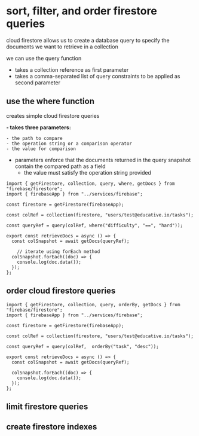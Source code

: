 # sort, filter, and order firestore queries
cloud firestore allows us to create a database query to specify the documents we want to retrieve in a collection

we can use the query function
- takes a collection reference as first parameter
- takes a comma-separated list of query constraints to be applied as second parameter

## use the where function
creates simple cloud firestore queries

**- takes three parameters:**

    - the path to compare
    - the operation string or a comparison operator
    - the value for comparison
- parameters enforce that the documents returned in the query snapshot contain the compared path as a field
    - the value must satisfy the operation string provided

```
import { getFirestore, collection, query, where, getDocs } from "firebase/firestore";
import { firebaseApp } from "../services/firebase";

const firestore = getFirestore(firebaseApp);

const colRef = collection(firestore, "users/test@educative.io/tasks");

const queryRef = query(colRef, where("difficulty", "==", "hard"));

export const retrieveDocs = async () => {
  const colSnapshot = await getDocs(queryRef);

	// iterate using forEach method
  colSnapshot.forEach((doc) => {
    console.log(doc.data());
  });
};
```

## order cloud firestore queries

```
import { getFirestore, collection, query, orderBy, getDocs } from "firebase/firestore";
import { firebaseApp } from "../services/firebase";

const firestore = getFirestore(firebaseApp);

const colRef = collection(firestore, "users/test@educative.io/tasks");

const queryRef = query(colRef,  orderBy("task", "desc"));

export const retrieveDocs = async () => {
  const colSnapshot = await getDocs(queryRef);

  colSnapshot.forEach((doc) => {
    console.log(doc.data());
  });
};
```

## limit firestore queries

## create firestore indexes